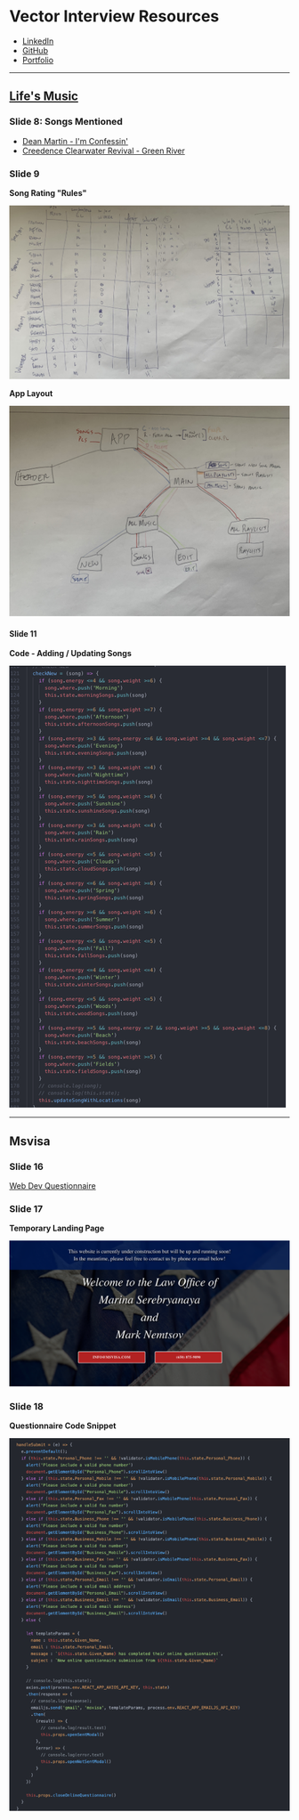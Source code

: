 # Vector Interview Resources
- [LinkedIn](https://www.linkedin.com/in/gianni-nola/)
- [GitHub](https://github.com/Gnola)
- [Portfolio](https://www.gianninola.com/)

---

## [Life's Music](https://mern-music.herokuapp.com/)

### Slide 8: Songs Mentioned
- [Dean Martin - I'm Confessin'](https://www.youtube.com/watch?v=8qLmbLj9yb8)
- [Creedence Clearwater Revival - Green River](https://www.youtube.com/watch?v=cYPK_sl7h44)

### Slide 9

**Song Rating "Rules"**

![Song Rating](_assets/SongRating.JPG)

**App Layout**

![App Layout](_assets/AppMap.JPG)

#### Slide 11

**Code - Adding / Updating Songs**

![Check New](_assets/CheckNew.png)



---

## Msvisa

### Slide 16

<a href="./_assets/Web_Dev_Questionnaire.pdf" download>Web Dev Questionnaire</a>

### Slide 17

**Temporary Landing Page**

![Temp Landing](_assets/iteration1.png)

### Slide 18

**Questionnaire Code Snippet**

![Questionnaire](_assets/questionnaire.png)
